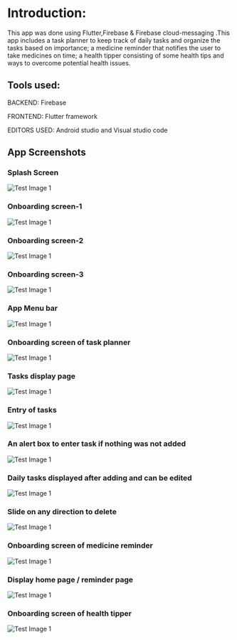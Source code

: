 # Introduction:
This app was done using Flutter,Firebase & Firebase cloud-messaging .This app includes a task planner to keep track of daily tasks and organize the tasks based on importance; a medicine reminder that notifies the user to take medicines on time; a health tipper consisting of some health tips and ways to overcome potential health issues.  
## Tools used:
BACKEND:             Firebase

FRONTEND:          Flutter framework

EDITORS USED:   Android studio and Visual studio code
## App Screenshots
### Splash Screen
![Test Image 1](splash_screen.jpg)
### Onboarding screen-1
![Test Image 1](hp_1.jpg)
### Onboarding screen-2
![Test Image 1](hp_2.jpg)
### Onboarding screen-3
![Test Image 1](hp_3.jpg)
### App Menu bar
![Test Image 1](menu.jpg)
### Onboarding screen of task planner
![Test Image 1](os_task.jpg)
### Tasks display page
![Test Image 1](task_dp.jpg)
### Entry of tasks
![Test Image 1](add_task.jpg)
### An alert box to enter task if nothing was not added
![Test Image 1](alert_box.jpg)
### Daily tasks displayed after adding and can be edited
![Test Image 1](add_test.jpg)
### Slide on any direction to delete
![Test Image 1](del_test.jpg)
### Onboarding screen of medicine reminder
![Test Image 1](med_os.jpg)
### Display home page / reminder page
![Test Image 1](medrem.jpg)
### Onboarding screen of health tipper
![Test Image 1](htos.jpg)
